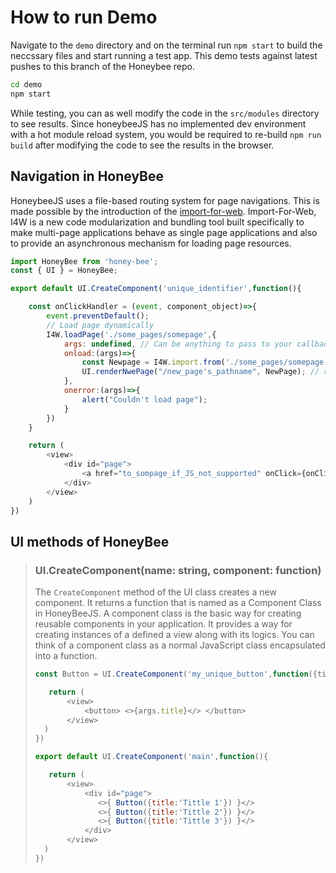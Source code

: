 # How to run Demo
Navigate to the `demo` directory and on the terminal run `npm start` to build the neccssary files and start running a test app. This demo tests against latest pushes to this branch of the Honeybee repo.  

```bash
cd demo 
npm start

```      

While testing, you can as well modify the code in the `src/modules` directory to see results. Since honeybeeJS has no implemented dev environment with a hot module reload system, you would be required to re-build `npm run build` after modifying the code to see the results in the browser.

## Navigation in HoneyBee
HoneybeeJS uses a file-based routing system for page navigations. This is made possible by the introduction of the [import-for-web](https://github.com/KBismark/import-for-web). Import-For-Web, I4W is a new code modularization and bundling tool built specifically to make multi-page applications behave as single page applications and also to provide an asynchronous mechanism for loading page resources. 

```js
import HoneyBee from 'honey-bee';
const { UI } = HoneyBee;

export default UI.CreateComponent('unique_identifier',function(){

    const onClickHandler = (event, component_object)=>{
        event.preventDefault();
        // Load page dynamically
        I4W.loadPage('./some_pages/somepage',{
            args: undefined, // Can be anything to pass to your callback as argument
            onload:(args)=>{
                const Newpage = I4W.import.from('./some_pages/somepage');
                UI.renderNwePage("/new_page's_pathname", NewPage); // renders a new pqge
            },
            onerror:(args)=>{
                alert("Couldn't load page");
            }
        })
    }

    return (
        <view>
            <div id="page">
                <a href="to_sompage_if_JS_not_supported" onClick={onClickHandler}>Go to some page</a>
            </div>
        </view>
    )
})


```

## UI methods of HoneyBee 
> ### UI.CreateComponent(name: string, component: function)
> The `CreateComponent` method of the UI class creates a new component. It returns a function that is named as a Component Class in HoneyBeeJS. A component class is the basic way for creating reusable components in your application. It provides a way for creating instances of a defined a view along with its logics. You can think of a component class as a normal JavaScript class encapsulated into a function.
> ```js
> const Button = UI.CreateComponent('my_unique_button',function({title}){
>
>    return (
>        <view>
>            <button> <>{args.title}</> </button>
>        </view>
>   )
> })
>
> export default UI.CreateComponent('main',function(){
>
>    return (
>        <view>
>            <div id="page">
>               <>{ Button({title:'Tittle 1'}) }</>
>               <>{ Button({title:'Tittle 2'}) }</>
>               <>{ Button({title:'Tittle 3'}) }</>
>            </div>
>        </view>
>   )
> })
>
> ```
